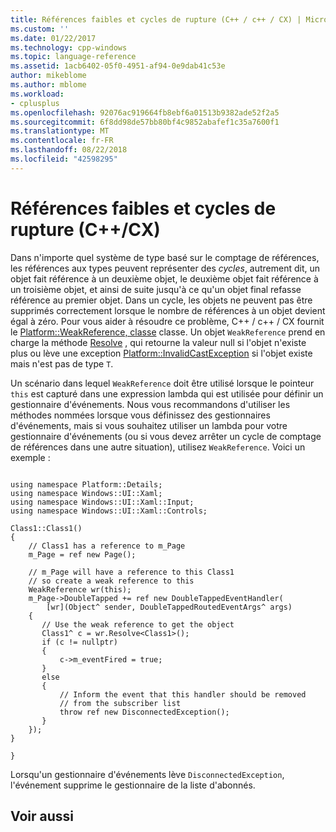 ```yaml
---
title: Références faibles et cycles de rupture (C++ / c++ / CX) | Microsoft Docs
ms.custom: ''
ms.date: 01/22/2017
ms.technology: cpp-windows
ms.topic: language-reference
ms.assetid: 1acb6402-05f0-4951-af94-0e9dab41c53e
author: mikeblome
ms.author: mblome
ms.workload:
- cplusplus
ms.openlocfilehash: 92076ac919664fb8ebf6a01513b9382ade52f2a5
ms.sourcegitcommit: 6f8dd98de57bb80bf4c9852abafef1c35a7600f1
ms.translationtype: MT
ms.contentlocale: fr-FR
ms.lasthandoff: 08/22/2018
ms.locfileid: "42598295"
---
```

# <a name="weak-references-and-breaking-cycles-ccx"></a>Références faibles et cycles de rupture (C++/CX)
Dans n'importe quel système de type basé sur le comptage de références, les références aux types peuvent représenter des *cycles*, autrement dit, un objet fait référence à un deuxième objet, le deuxième objet fait référence à un troisième objet, et ainsi de suite jusqu'à ce qu'un objet final refasse référence au premier objet. Dans un cycle, les objets ne peuvent pas être supprimés correctement lorsque le nombre de références à un objet devient égal à zéro. Pour vous aider à résoudre ce problème, C++ / c++ / CX fournit le [Platform::WeakReference, classe](../cppcx/platform-weakreference-class.md) classe. Un objet `WeakReference` prend en charge la méthode [Resolve](../cppcx/platform-weakreference-class.md#resolve) , qui retourne la valeur null si l'objet n'existe plus ou lève une exception [Platform::InvalidCastException](../cppcx/platform-invalidcastexception-class.md) si l'objet existe mais n'est pas de type `T`.  
  
 Un scénario dans lequel `WeakReference` doit être utilisé lorsque le pointeur `this` est capturé dans une expression lambda qui est utilisée pour définir un gestionnaire d'événements. Nous vous recommandons d'utiliser les méthodes nommées lorsque vous définissez des gestionnaires d'événements, mais si vous souhaitez utiliser un lambda pour votre gestionnaire d'événements (ou si vous devez arrêter un cycle de comptage de références dans une autre situation), utilisez `WeakReference`. Voici un exemple :  
  
```  
  
using namespace Platform::Details;  
using namespace Windows::UI::Xaml;  
using namespace Windows::UI::Xaml::Input;  
using namespace Windows::UI::Xaml::Controls;  
  
Class1::Class1()  
{  
    // Class1 has a reference to m_Page  
    m_Page = ref new Page();  
  
    // m_Page will have a reference to this Class1  
    // so create a weak reference to this  
    WeakReference wr(this);  
    m_Page->DoubleTapped += ref new DoubleTappedEventHandler(   
        [wr](Object^ sender, DoubleTappedRoutedEventArgs^ args)  
    {  
       // Use the weak reference to get the object  
       Class1^ c = wr.Resolve<Class1>();  
       if (c != nullptr)  
       {  
           c->m_eventFired = true;  
       }  
       else  
       {  
           // Inform the event that this handler should be removed  
           // from the subscriber list  
           throw ref new DisconnectedException();  
       }  
    });   
}  
  
}  
```  
  
 Lorsqu'un gestionnaire d'événements lève `DisconnectedException`, l'événement supprime le gestionnaire de la liste d'abonnés.  
  
## <a name="see-also"></a>Voir aussi  


